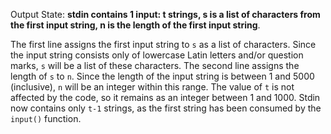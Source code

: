 Output State: **stdin contains 1 input: t strings, s is a list of characters from the first input string, n is the length of the first input string**.

The first line assigns the first input string to `s` as a list of characters. Since the input string consists only of lowercase Latin letters and/or question marks, `s` will be a list of these characters. The second line assigns the length of `s` to `n`. Since the length of the input string is between 1 and 5000 (inclusive), `n` will be an integer within this range. The value of `t` is not affected by the code, so it remains as an integer between 1 and 1000. Stdin now contains only `t-1` strings, as the first string has been consumed by the `input()` function.